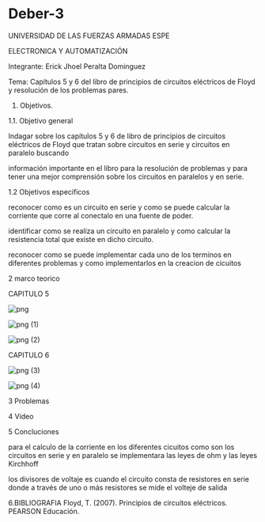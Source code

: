 # Deber-3
 UNIVERSIDAD DE LAS FUERZAS ARMADAS ESPE
              
   ELECTRONICA Y AUTOMATIZACIÓN

Integrante: Erick Jhoel Peralta Dominguez

Tema:  Capítulos 5 y 6 del libro de principios de circuitos eléctricos de Floyd y resolución de los problemas pares.

1.	Objetivos.

1.1.	Objetivo general

Indagar sobre los capítulos 5 y 6 de libro de principios de circuitos eléctricos de Floyd que tratan sobre circuitos en serie y circuitos en paralelo buscando 

información importante en el libro para la resolución de problemas y para tener una mejor comprensión sobre los circuitos en paralelos y en serie.

1.2 Objetivos especificos

reconocer como es un circuito en serie y como se puede calcular la corriente que corre al conectalo en una fuente de poder.

identificar como se realiza un circuito en paralelo y como calcular la resistencia total que existe en dicho circuito.

reconocer como se puede implementar cada uno de los terminos en diferentes problemas y como implementarlos en la creacion de cicuitos

2 marco teorico

CAPITULO 5

![png](https://user-images.githubusercontent.com/105829461/172321205-6a5f00a9-cb0d-4213-b59c-2d7893769b56.png)

![png (1)](https://user-images.githubusercontent.com/105829461/172321237-5a66b8dc-e6d7-45de-8d67-d500f5494f5c.png)

![png (2)](https://user-images.githubusercontent.com/105829461/172321274-f3586181-2cc8-47ac-a13d-7cdfe101c268.png)

CAPITULO 6

![png (3)](https://user-images.githubusercontent.com/105829461/172321359-39c7ab2a-baba-4c4a-994a-bb342bbad4b3.png)

![png (4)](https://user-images.githubusercontent.com/105829461/172321403-161528ba-f946-45bf-ae06-325499234401.png)

3 Problemas


4 Video

5 Concluciones

para el calculo de la corriente en los diferentes cicuitos como son los circuitos en serie y en paralelo se implementara las leyes de ohm y las leyes Kirchhoff 

los divisores de voltaje es cuando el circuito consta de resistores en serie donde a través de uno o más resistores se mide el volteje de salida


6.BIBLIOGRAFIA
Floyd, T. (2007). Principios de circuitos eléctricos. PEARSON Educación.


